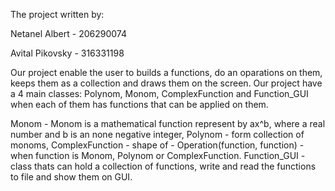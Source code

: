 The project written by:

Netanel Albert - 206290074

Avital Pikovsky - 316331198

Our project enable the user to builds a functions, do an oparations on them, keeps them as a collection and draws them on the screen.
Our project have a 4 main classes: Polynom, Monom, ComplexFunction and Function_GUI when each of them has functions that can be applied on them.

Monom - Monom is a mathematical function represent by ax^b, where a real number and b is an none negative integer,
Polynom - form collection of monoms,
ComplexFunction - shape of - Operation(function, function) - when function is Monom, Polynom or ComplexFunction.
Function_GUI - class thats can hold a collection of functions, write and read the functions to file and show them on GUI.

